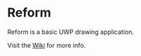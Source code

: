
# Reform
Reform is a basic UWP drawing application.

 Visit the [Wiki](https://github.com/DeveloperWOW64/reform/wiki) for more info.
